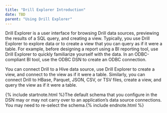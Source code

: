 ```yaml
---
title: "Drill Explorer Introduction"
date: TBD 
parent: "Using Drill Explorer"
---
```


Drill Explorer is a user interface for browsing Drill data
sources, previewing the results of a SQL query, and creating a view. Typically, you use Drill Explorer to explore data or to
create a view that you can query as if it were a table. For example, before designing a report using a BI reporting tool, use Drill Explorer to quickly familiarize yourself with the data. In an ODBC-compliant BI tool, use the ODBC DSN to create an ODBC connection. 

You can connect Drill to a Hive data source, use Drill Explorer to create a view, and connect to the view as if it were a table. Similarly, you can connect Drill to HBase, Parquet, JSON, CSV, or TSV files, create a view, and query the view as if it were a table.

{% include startnote.html %}The default schema that you configure in the DSN may or may not carry over to an application’s data source connections. You may need to re-select the schema.{% include endnote.html %}


